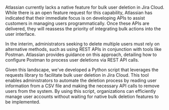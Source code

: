 Atlassian currently lacks a native feature for bulk user deletion in Jira Cloud. While there is an open feature request for this capability, Atlassian has indicated that their immediate focus is on developing APIs to assist customers in managing users programmatically. Once these APIs are delivered, they will reassess the priority of integrating bulk actions into the user interface. ​

In the interim, administrators seeking to delete multiple users must rely on alternative methods, such as using REST APIs in conjunction with tools like Postman. Atlassian provides guidance on this approach, detailing how to configure Postman to process user deletions via REST API calls. ​

Given this landscape, we've developed a Python script that leverages the requests library to facilitate bulk user deletion in Jira Cloud. This tool enables administrators to automate the deletion process by reading user information from a CSV file and making the necessary API calls to remove users from the system. By using this script, organizations can efficiently manage user accounts without waiting for native bulk deletion features to be implemented.​

